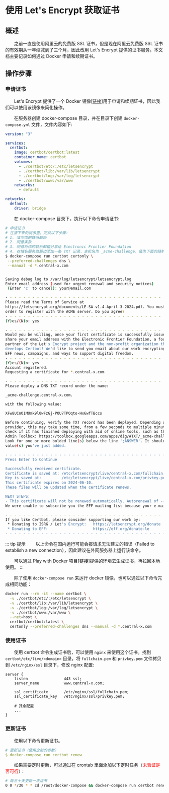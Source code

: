 # 使用 Let's Encrypt 获取证书
## 概述
&emsp;&emsp;之前一直是使用阿里云的免费版 SSL 证书，但是现在阿里云免费版 SSL 证书的有效期从一年缩减到了三个月，因此改用 Let's Encrypt 提供的证书服务。本文档主要记录如何通过 Docker 申请和续期证书。

## 操作步骤
### 申请证书
&emsp;&emsp;Let's Encrypt 提供了一个 Docker 镜像[[链接](https://hub.docker.com/r/certbot/certbot)]用于申请和续期证书，因此我们可以使用该镜像来简化操作。

&emsp;&emsp;在服务器创建 docker-compose 目录，并在目录下创建 `docker-compose.yml` 文件，文件内容如下:

```yaml
version: "3"

services:
  certbot:
    image: certbot/certbot:latest
    container_name: certbot
    volumes:
      - ./certbot/etc/:/etc/letsencrypt
      - ./certbot/lib:/var/lib/letsencrypt
      - ./certbot/log:/var/log/letsencrypt
      - ./certbot/www:/var/www
    networks:
      - default

networks:
  default:
    driver: bridge
```

&emsp;&emsp;在 docker-compose 目录下，执行以下命令申请证书:

```bash
# 申请证书
# 在接下来的提示里，完成以下步骤:
# 1. 填写你的联系邮箱
# 2. 同意条款
# 3. 同意将你的联系邮箱分享给 Electronic Frontier Foundation
# 4. 在域名服务商那边添加一条 TXT 记录，主机名为 _acme-challenge，值为下面的随机字符串。待新 TXT 记录生效后，回车继续命令，完成证书生成工作
$ docker-compose run certbot certonly \
 --preferred-challenges dns \
 --manual -d *.central-x.com


Saving debug log to /var/log/letsencrypt/letsencrypt.log
Enter email address (used for urgent renewal and security notices)
 (Enter 'c' to cancel): your@email.com

- - - - - - - - - - - - - - - - - - - - - - - - - - - - - - - - - - - - - - - -
Please read the Terms of Service at
https://letsencrypt.org/documents/LE-SA-v1.4-April-3-2024.pdf. You must agree in
order to register with the ACME server. Do you agree?
- - - - - - - - - - - - - - - - - - - - - - - - - - - - - - - - - - - - - - - -
(Y)es/(N)o: yes

- - - - - - - - - - - - - - - - - - - - - - - - - - - - - - - - - - - - - - - -
Would you be willing, once your first certificate is successfully issued, to
share your email address with the Electronic Frontier Foundation, a founding
partner of the Let's Encrypt project and the non-profit organization that
develops Certbot? We'd like to send you email about our work encrypting the web,
EFF news, campaigns, and ways to support digital freedom.
- - - - - - - - - - - - - - - - - - - - - - - - - - - - - - - - - - - - - - - -
(Y)es/(N)o: yes
Account registered.
Requesting a certificate for *.central-x.com

- - - - - - - - - - - - - - - - - - - - - - - - - - - - - - - - - - - - - - - -
Please deploy a DNS TXT record under the name:

_acme-challenge.central-x.com.

with the following value:

XFw8UCnO1MUmk9l0wFzGj-POU7TPOqto-Hx6wfTBccs

Before continuing, verify the TXT record has been deployed. Depending on the DNS
provider, this may take some time, from a few seconds to multiple minutes. You can
check if it has finished deploying with aid of online tools, such as the Google
Admin Toolbox: https://toolbox.googleapps.com/apps/dig/#TXT/_acme-challenge.central-x.com.
Look for one or more bolded line(s) below the line ';ANSWER'. It should show the
value(s) you've just added.

- - - - - - - - - - - - - - - - - - - - - - - - - - - - - - - - - - - - - - - -
Press Enter to Continue

Successfully received certificate.
Certificate is saved at: /etc/letsencrypt/live/central-x.com/fullchain.pem
Key is saved at:         /etc/letsencrypt/live/central-x.com/privkey.pem
This certificate expires on 2024-06-10.
These files will be updated when the certificate renews.

NEXT STEPS:
- This certificate will not be renewed automatically. Autorenewal of --manual certificates requires the use of an authentication hook script (--manual-auth-hook) but one was not provided. To renew this certificate, repeat this same certbot command before the certificate's expiry date.
We were unable to subscribe you the EFF mailing list because your e-mail address appears to be invalid. You can try again later by visiting https://act.eff.org.

- - - - - - - - - - - - - - - - - - - - - - - - - - - - - - - - - - - - - - - -
If you like Certbot, please consider supporting our work by:
 * Donating to ISRG / Let's Encrypt:   https://letsencrypt.org/donate
 * Donating to EFF:                    https://eff.org/donate-le
- - - - - - - - - - - - - - - - - - - - - - - - - - - - - - - - - - - - - - - -
```

::: tip 提示
&emsp;&emsp;以上命令在国内运行可能会报请求无法建立的错误（Failed to establish a new connection），因此建议在外网服务器上运行该命令。

&emsp;&emsp;可以通过 Play with Docker 项目[[链接](https://labs.play-with-docker.com)]提供的环境去生成证书，再拉回本地使用。
:::

&emsp;&emsp;除了使用 `docker-compose run` 来运行 docker 镜像，也可以通过以下命令完成相同功能：

```bash
docker run --rm -it --name certbot \
  -v ./certbot/etc/:/etc/letsencrypt \
  -v ./certbot/lib:/var/lib/letsencrypt \
  -v ./certbot/log:/var/log/letsencrypt \
  -v ./certbot/www:/var/www \
  --net=host \
  certbot/certbot:latest \
  certonly --preferred-challenges dns --manual -d *.central-x.com
```

### 使用证书
&emsp;&emsp;使用 certbot 命令生成证书后，可以使用 `nginx` 来使用这个证书。找到 `certbot/etc/live/<domain>` 目录，将 `fullchain.pem` 和 `privkey.pem` 文件拷贝到 `/etc/nginx/ssl` 目录下，修改 nginx 配置:

```nginx {5,6}
server {
    listen                443 ssl;
    server_name           www.central-x.com;
    
    ssl_certificate       /etc/nginx/ssl/fullchain.pem;
    ssl_certificate_key   /etc/nginx/ssl/privkey.pem;

    # 其余配置
    ...
}
```

### 更新证书
&emsp;&emsp;使用以下命令更新证书。

```yaml
# 更新证书（使用之前的参数）
$ docker-compose run certbot renew
```

&emsp;&emsp;如果需要定时更新，可以通过在 crontab 里面添加以下定时任务（<font color=red>未验证是否可行</font>）：

```bash
# 每三十天更新一次证书
0 0 */30 * * cd /root/docker-compose && docker-compose run certbot renew --quiet --renew-hook "docker exec nginx nginx -s reload" > /dev/null  2>&1
```